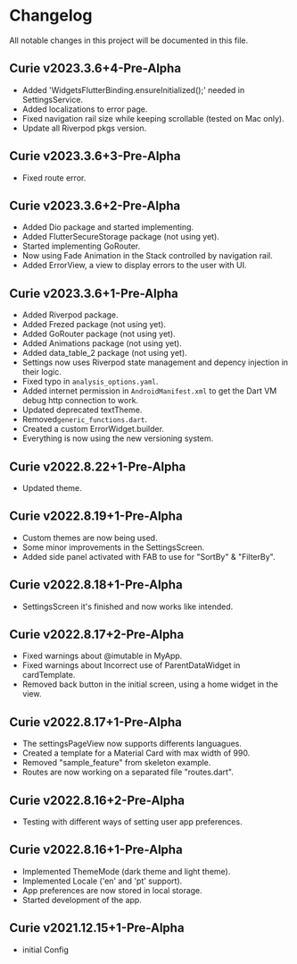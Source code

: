 # Changelog

All notable changes in this project will be documented in this file.

## Curie v2023.3.6+4-Pre-Alpha

- Added 'WidgetsFlutterBinding.ensureInitialized();' needed in SettingsService.
- Added localizations to error page.
- Fixed navigation rail size while keeping scrollable (tested on Mac only).
- Update all Riverpod pkgs version.

## Curie v2023.3.6+3-Pre-Alpha

- Fixed route error.

## Curie v2023.3.6+2-Pre-Alpha

- Added Dio package and started implementing.
- Added FlutterSecureStorage package (not using yet).
- Started implementing GoRouter.
- Now using Fade Animation in the Stack controlled by navigation rail.
- Added ErrorView, a view to display errors to the user with UI.

## Curie v2023.3.6+1-Pre-Alpha

- Added Riverpod package.
- Added Frezed package (not using yet).
- Added GoRouter package (not using yet).
- Added Animations package (not using yet).
- Added data_table_2 package (not using yet).
- Settings now uses Riverpod state management and depency injection in their logic.
- Fixed typo in `analysis_options.yaml`.
- Added internet permission in `AndroidManifest.xml` to get the Dart VM debug http connection to work.
- Updated deprecated textTheme.
- Removed`generic_functions.dart`.
- Created a custom ErrorWidget.builder.
- Everything is now using the new versioning system.

## Curie v2022.8.22+1-Pre-Alpha

- Updated theme.

## Curie v2022.8.19+1-Pre-Alpha

- Custom themes are now being used.
- Some minor improvements in the SettingsScreen.
- Added side panel activated with FAB to use for "SortBy" & "FilterBy".

## Curie v2022.8.18+1-Pre-Alpha

- SettingsScreen it's finished and now works like intended.

## Curie v2022.8.17+2-Pre-Alpha

- Fixed warnings about @imutable in MyApp.
- Fixed warnings about Incorrect use of ParentDataWidget in cardTemplate.
- Removed back button in the initial screen, using a home widget in the view.

## Curie v2022.8.17+1-Pre-Alpha

- The settingsPageView now supports differents languagues.
- Created a template for a Material Card with max width of 990.
- Removed "sample_feature" from skeleton example.
- Routes are now working on a separated file "routes.dart".

## Curie v2022.8.16+2-Pre-Alpha

- Testing with different ways of setting user app preferences.

## Curie v2022.8.16+1-Pre-Alpha

- Implemented ThemeMode (dark theme and light theme).
- Implemented Locale ('en' and 'pt' support).
- App preferences are now stored in local storage.
- Started development of the app.

## Curie v2021.12.15+1-Pre-Alpha

- initial Config

